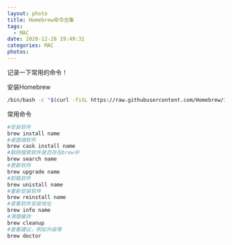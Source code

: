 ```yaml
---
layout: photo
title: Homebrew命令合集
tags:
  - MAC
date: 2020-12-28 19:49:31
categories: MAC
photos:
---
```

记录一下常用的命令！
<!--more-->
安装Homebrew
```bash
/bin/bash -c "$(curl -fsSL https://raw.githubusercontent.com/Homebrew/install/HEAD/install.sh)"
```
常用命令
```bash
#安装软件
brew install name
#桌面端软件
brew cask install name
#联网搜索软件是否存在brew中
brew search name
#更新软件
brew upgrade name 
#卸载软件
brew unistall name
#重新安装软件
brew reinstall name
#查看软件安装地址
brew info name
#清理缓存
brew cleanup
#查看建议，例如升级等
brew doctor
```

